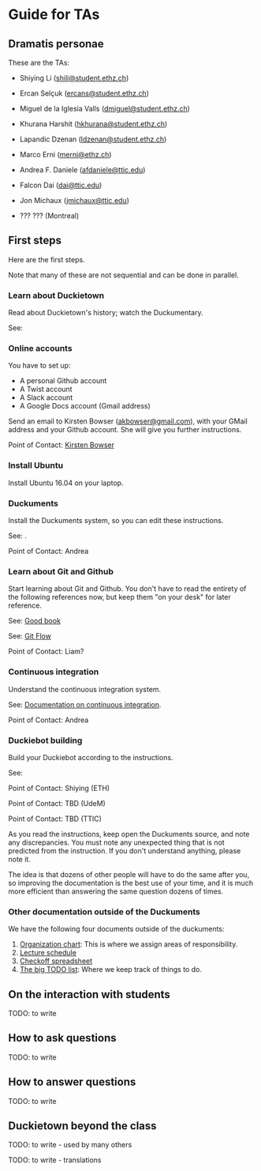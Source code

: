 # Guide for TAs

## Dramatis personae

These are the TAs:

- Shiying Li (shili@student.ethz.ch)
- Ercan Selçuk (ercans@student.ethz.ch)
- Miguel de la Iglesia Valls (dmiguel@student.ethz.ch)
- Khurana Harshit (hkhurana@student.ethz.ch)
- Lapandic Dzenan (ldzenan@student.ethz.ch)
- Marco Erni (merni@ethz.ch)

- Andrea F. Daniele (afdaniele@ttic.edu)
- Falcon Dai (dai@ttic.edu)
- Jon Michaux (jmichaux@ttic.edu)

- ??? ??? (Montreal)


## First steps

Here are the first steps.

Note that many of these are not sequential and can be done in parallel.

### Learn about Duckietown

Read about Duckietown's history; watch the Duckumentary.

See: [](#part:duckietown-project)

### Online accounts

You have to set up:

- A personal Github account
- A Twist account
- A Slack account
- A Google Docs account (Gmail address)

Send an email to Kirsten Bowser (akbowser@gmail.com), with your GMail address and your Github account. She will give you further instructions.

Point of Contact: [Kirsten Bowser](mailto:akbowser@gmail.com)

### Install Ubuntu

Install Ubuntu 16.04 on your laptop.

### Duckuments

Install the Duckuments system, so you can edit these instructions.

See: [](#part:contribute).

Point of Contact: Andrea

### Learn about Git and Github

Start learning about Git and Github. You don't have to read the entirety of the
following references now, but keep them "on your desk" for later reference.

See: [Good book](https://git-scm.com/book/en/v2)

See: [Git Flow](http://nvie.com/posts/a-successful-git-branching-model/)

Point of Contact: Liam?

### Continuous integration

Understand the continuous integration system.

See: [Documentation on continuous integration](#continuous-integration).

Point of Contact: Andrea

### Duckiebot building

Build your Duckiebot according to the instructions.

See: [](#part:building-duckiebot)

Point of Contact: Shiying (ETH)

Point of Contact: TBD (UdeM)

Point of Contact: TBD (TTIC)

As you read the instructions, keep open the Duckuments source, and note any
discrepancies. You must note any unexpected thing that is not predicted from the
instruction. If you don't understand anything, please note it.

The idea is that dozens of other people will have to do the same after you, so
improving the documentation is the best use of your time, and it is much more
efficient than answering the same question dozens of times.

### Other documentation outside of the Duckuments

We have the following four documents outside of the duckuments:

1. [Organization chart][org-chart]: This is where we assign areas of responsibility.
2. [Lecture schedule][lecture-schedule]
3. [Checkoff spreadsheet][checkoff]
4. [The big TODO list][todo-list]: Where we keep track of things to do.


[org-chart]: https://docs.google.com/spreadsheets/d/18bG3BBsFGZllVeFBh3ygvXacHCO6gckMBqH77yvZnrw/edit?usp=sharing
[lecture-schedule]: https://docs.google.com/spreadsheets/d/18bG3BBsFGZllVeFBh3ygvXacHCO6gckMBqH77yvZnrw/edit?usp=sharing
[checkoff]: https://docs.google.com/spreadsheets/d/1uO1aq9zqBpLwo1qOzeBKKbB3CuAQAqM94T8B1AGpCKg/edit?usp=sharing
[todo-list]: https://docs.google.com/document/d/1PxM9GpcrKCMMhIbwsgW0bpIKcvPVrHwX-skJUEgc4-s/edit?usp=sharing

<!--
### Fill up the questionnaire

Please fill up the [preliminary questionnaire for TAs]().

TODO: add interactive unit and related questionnaires.

Point of contact: Jacopo -->

## On the interaction with students

TODO: to write

## How to ask questions

TODO: to write

## How to answer questions

TODO: to write

## Duckietown beyond the class

TODO: to write - used by many others

TODO: to write - translations
